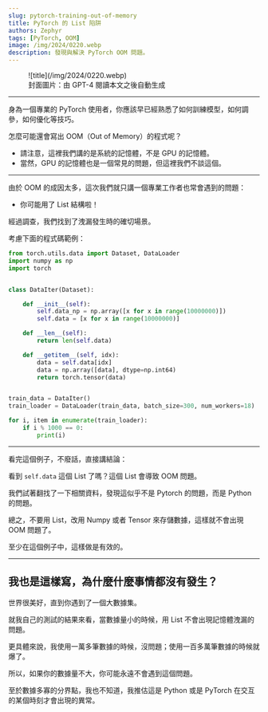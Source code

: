 ```yaml
---
slug: pytorch-training-out-of-memory
title: PyTorch 的 List 陷阱
authors: Zephyr
tags: [PyTorch, OOM]
image: /img/2024/0220.webp
description: 發現與解決 PyTorch OOM 問題。
---
```


<figure>
![title](/img/2024/0220.webp)
<figcaption>封面圖片：由 GPT-4 閱讀本文之後自動生成</figcaption>
</figure>

---

身為一個專業的 PyTorch 使用者，你應該早已經熟悉了如何訓練模型，如何調參，如何優化等技巧。

怎麼可能還會寫出 OOM（Out of Memory）的程式呢？

<!-- truncate -->

- 請注意，這裡我們講的是系統的記憶體，不是 GPU 的記憶體。
- 當然，GPU 的記憶體也是一個常見的問題，但這裡我們不談這個。

---

由於 OOM 的成因太多，這次我們就只講一個專業工作者也常會遇到的問題：

- 你可能用了 List 結構啦！

經過調查，我們找到了洩漏發生時的確切場景。

考慮下面的程式碼範例：

```python
from torch.utils.data import Dataset, DataLoader
import numpy as np
import torch


class DataIter(Dataset):

    def __init__(self):
        self.data_np = np.array([x for x in range(10000000)])
        self.data = [x for x in range(10000000)]

    def __len__(self):
        return len(self.data)

    def __getitem__(self, idx):
        data = self.data[idx]
        data = np.array([data], dtype=np.int64)
        return torch.tensor(data)


train_data = DataIter()
train_loader = DataLoader(train_data, batch_size=300, num_workers=18)

for i, item in enumerate(train_loader):
    if i % 1000 == 0:
        print(i)
```

---

看完這個例子，不廢話，直接講結論：

看到 `self.data` 這個 List 了嗎？這個 List 會導致 OOM 問題。

我們試著翻找了一下相關資料，發現這似乎不是 Pytorch 的問題，而是 Python 的問題。

總之，不要用 List，改用 Numpy 或者 Tensor 來存儲數據，這樣就不會出現 OOM 問題了。

至少在這個例子中，這樣做是有效的。

---

## 我也是這樣寫，為什麼什麼事情都沒有發生？

世界很美好，直到你遇到了一個大數據集。

就我自己的測試的結果來看，當數據量小的時候，用 List 不會出現記憶體洩漏的問題。

更具體來說，我使用一萬多筆數據的時候，沒問題；使用一百多萬筆數據的時候就爆了。

所以，如果你的數據量不大，你可能永遠不會遇到這個問題。

至於數據多寡的分界點，我也不知道，我推估這是 Python 或是 PyTorch 在交互的某個時刻才會出現的異常。
